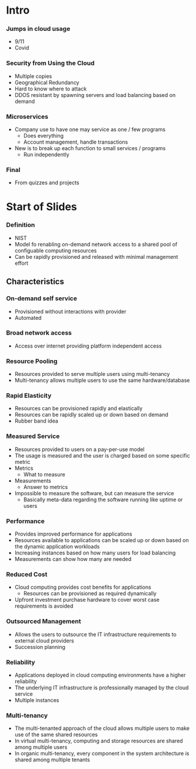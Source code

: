 
# Intro


### Jumps in cloud usage
- 9/11
- Covid

### Security from Using the Cloud 
- Multiple copies 
- Geographical Redundancy
- Hard to know where to attack 
- DDOS resistant by spawning servers and load balancing based on demand

### Microservices
- Company use to have one may service as one / few programs 
    - Does everything
    - Account management, handle transactions
- New is to break up each function to small services / programs
    - Run independently

### Final
- From quizzes and projects



# Start of Slides

### Definition
- NIST
- Model fo renabling on-demand network access to a shared pool of configuable computing resources
- Can be rapidly provisioned and released with minimal management effort

## Characteristics

### On-demand self service 
- Provisioned without interactions with provider
- Automated

### Broad network access
- Access over internet providing platform independent access

### Resource Pooling
- Resources provided to serve multiple users using multi-tenancy 
- Multi-tenancy allows multiple users to use the same hardware/database

### Rapid Elasticity
- Resources can be provisioned rapidly and elastically
- Resources can be rapidly scaled up or down based on demand
- Rubber band idea

### Measured Service
- Resources provided to users on a pay-per-use model
- The usage is measured and the user is charged based on some specific metric
- Metrics
    - What to measure 
- Measurements
    - Answer to metrics
- Impossible to measure the software, but can measure the service
    - Basically meta-data regarding the software running like uptime or users

### Performance
- Provides improved performance for applications
- Resources available to applications can be scaled up or down based on the dynamic application workloads
- Increasing instances based on how many users for load balancing
- Measurements can show how many are needed

### Reduced Cost
- Cloud computing provides cost benefits for applications 
    - Resources can be provisioned as required dynamically
- Upfront investment purchase hardware to cover worst case requirements is avoided 


### Outsourced Management
- Allows the users to outsource the IT infrastructure requirements to external cloud providers
- Succession planning


### Reliability 
- Applications deployed in cloud computing environments have a higher reliability 
- The underlying IT infrastructure is professionally managed by the cloud service
- Multiple instances


### Multi-tenancy
- The multi-tenanted approach of the cloud allows multiple users to make use of the same shared resources
- In virtual multi-tenancy, computing and storage resources are shared among multiple users
- In organic multi-tenancy, every component in the system architecture is shared among multiple tenants


